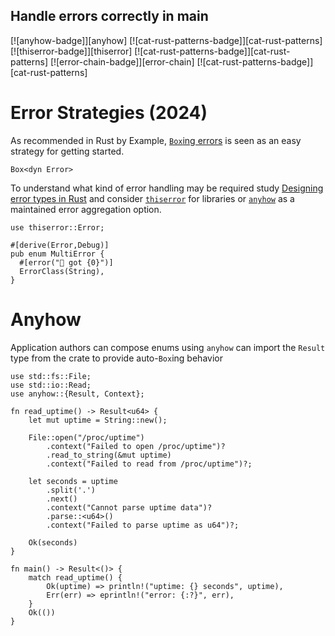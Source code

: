 ## Handle errors correctly in main

[![anyhow-badge]][anyhow] [![cat-rust-patterns-badge]][cat-rust-patterns]
[![thiserror-badge]][thiserror] [![cat-rust-patterns-badge]][cat-rust-patterns]
[![error-chain-badge]][error-chain] [![cat-rust-patterns-badge]][cat-rust-patterns]

# Error Strategies (2024)

As recommended in Rust by Example, [`Box`ing errors] is seen as an easy
strategy for getting started.

```rust,edition2024
Box<dyn Error>
````

To understand what kind of error handling may be required study [Designing 
error types in Rust] and consider [`thiserror`] for libraries or [`anyhow`] as 
a maintained error aggregation option.

```rust,edition2024
use thiserror::Error;

#[derive(Error,Debug)]
pub enum MultiError {
  #[error("🦀 got {0}")]
  ErrorClass(String),
}
```

# Anyhow 
<!-- TODO anyhow explaination -->
Application authors can compose enums using `anyhow` can import the `Result`
type from the crate to provide auto-`Box`ing behavior

```rust,edition2024,ignore
use std::fs::File;
use std::io::Read;
use anyhow::{Result, Context};

fn read_uptime() -> Result<u64> {
    let mut uptime = String::new();

    File::open("/proc/uptime")
        .context("Failed to open /proc/uptime")?
        .read_to_string(&mut uptime)
        .context("Failed to read from /proc/uptime")?;
    
    let seconds = uptime
        .split('.')
        .next()
        .context("Cannot parse uptime data")?
        .parse::<u64>()
        .context("Failed to parse uptime as u64")?;

    Ok(seconds)
}

fn main() -> Result<()> {
    match read_uptime() {
        Ok(uptime) => println!("uptime: {} seconds", uptime),
        Err(err) => eprintln!("error: {:?}", err),
    }
    Ok(())
}
```

[`anyhow`]: https://docs.rs/anyhow/latest/anyhow/
[`error_chain!`]: https://docs.rs/error-chain/*/error_chain/macro.error_chain.html
[`Error`]: https://doc.rust-lang.org/std/error/trait.Error.html
[`foreign_links`]: https://docs.rs/error-chain/*/error_chain/#foreign-links
[`std::io::Error`]: https://doc.rust-lang.org/std/io/struct.Error.html
[`thiserror`]: https://docs.rs/thiserror/latest/thiserror/

[handle errors in Rust]: https://doc.rust-lang.org/book/second-edition/ch09-00-error-handling.html
[`Box`ing errors]: https://doc.rust-lang.org/rust-by-example/error/multiple_error_types/boxing_errors.html
[Designing error types in Rust]: https://mmapped.blog/posts/12-rust-error-handling

